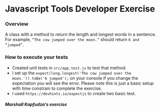# Javascript Tools Developer Exercise

### Overview
 
A class with a method to return the length and longest words in a sentence. For example, `“The cow jumped over the moon.”` should return `6 and “jumped”`.

### How to execute your tests
- Created unit tests in `src/app.test.js` to test that method.
- I set up the `expect(long.longest('The cow jumped over the moon.')).toBe('6 jumped');` on your console if you change the expectation you will see the error. Please note this is just a basic setup with time constrain to complete the exercise.
- I used `https://devhints.io/expectjs` to create two basic test.

##### Marshall Kapfudza's exercise